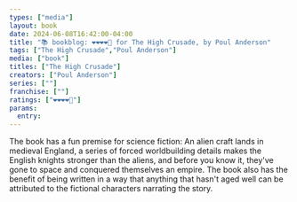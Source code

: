 ```yaml
---
types: ["media"]
layout: book
date: 2024-06-08T16:42:00-04:00
title: "📚 bookblog: ❤️❤️❤️❤️🖤 for The High Crusade, by Poul Anderson"
tags: ["The High Crusade","Poul Anderson"]
media: ["book"]
titles: ["The High Crusade"]
creators: ["Poul Anderson"]
series: [""]
franchise: [""]
ratings: ["❤️❤️❤️❤️🖤"]
params:
  entry:
---
```


The book has a fun premise for science fiction: An alien craft lands in medieval England, a series of forced worldbuilding details makes the English knights stronger than the aliens, and before you know it, they've gone to space and conquered themselves an empire. The book also has the benefit of being written in a way that anything that hasn't aged well can be attributed to the fictional characters narrating the story.
